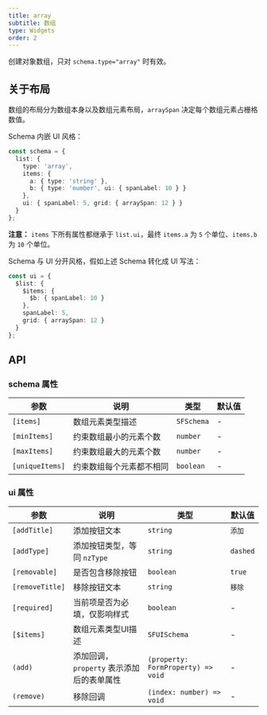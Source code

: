```yaml
---
title: array
subtitle: 数组
type: Widgets
order: 2
---
```


创建对象数组，只对 `schema.type="array"` 时有效。

## 关于布局

数组的布局分为数组本身以及数组元素布局，`arraySpan` 决定每个数组元素占栅格数值。

Schema 内嵌 UI 风格：

```ts
const schema = {
  list: {
    type: 'array',
    items: {
      a: { type: 'string' },
      b: { type: 'number', ui: { spanLabel: 10 } }
    },
    ui: { spanLabel: 5, grid: { arraySpan: 12 } }
  }
};
```

**注意：** `items` 下所有属性都继承于 `list.ui`，最终 `items.a` 为 `5` 个单位、`items.b` 为 `10` 个单位。

Schema 与 UI 分开风格，假如上述 Schema 转化成 UI 写法：

```ts
const ui = {
  $list: {
    $items: {
      $b: { spanLabel: 10 }
    },
    spanLabel: 5,
    grid: { arraySpan: 12 }
  }
};
```

## API

### schema 属性

| 参数 | 说明 | 类型 | 默认值 |
|----|----|----|-----|
| `[items]` | 数组元素类型描述 | `SFSchema` | - |
| `[minItems]` | 约束数组最小的元素个数 | `number` | - |
| `[maxItems]` | 约束数组最大的元素个数 | `number` | - |
| `[uniqueItems]` | 约束数组每个元素都不相同 | `boolean` | - |

### ui 属性

| 参数 | 说明 | 类型 | 默认值 |
|----|----|----|-----|
| `[addTitle]` | 添加按钮文本 | `string` | `添加` |
| `[addType]` | 添加按钮类型，等同 `nzType` | `string` | `dashed` |
| `[removable]` | 是否包含移除按钮 | `boolean` | `true` |
| `[removeTitle]` | 移除按钮文本 | `string` | `移除` |
| `[required]` | 当前项是否为必填，仅影响样式 | `boolean` | - |
| `[$items]` | 数组元素类型UI描述 | `SFUISchema` | - |
| `(add)` | 添加回调，`property` 表示添加后的表单属性 | `(property: FormProperty) => void` | - |
| `(remove)` | 移除回调 | `(index: number) => void` | - |
